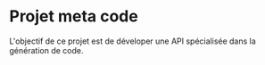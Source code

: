 # Projet meta code

L'objectif de ce projet est de déveloper une API spécialisée dans la génération de code.